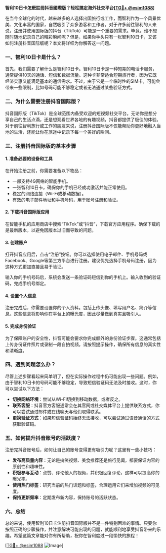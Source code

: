 **智利10日卡怎麽註冊抖音國際版？轻松搞定海外社交平台[[TG💪+ @esim1088](https://t.me/s/esim1088)]**

在当今全球化的时代，越来越多的人选择出国旅行或工作，而智利作为一个风景优美、文化丰富的国家，自然吸引了众多游客和工作者。对于许多前往智利的人来说，注册并使用国际版的抖音（TikTok）可能是一个重要的需求。毕竟，谁不想随时随地记录自己的精彩瞬间呢？但是，如果你手头只有一张智利10日卡，又该如何注册抖音国际版呢？本文将详细为你解答这一问题。

### 一、智利10日卡是什么？

首先，我们需要了解什么是智利10日卡。智利10日卡是一种短期的电话卡服务，通常提供10天的通话、短信和数据流量。这种卡非常适合短期旅行者，因为它既经济实惠又能满足基本的通信需求。不过，由于它是一个临时性的SIM卡，可能会带来一些限制，比如号码可能不够稳定或者无法通过某些验证方式。

### 二、为什么需要注册抖音国际版？

抖音国际版（TikTok）是全球范围内备受欢迎的短视频社交平台。无论你是想分享自己的生活点滴，还是想观看世界各地的有趣视频，抖音都提供了极佳的体验。对于前往智利旅行或工作的朋友来说，注册抖音国际版不仅能帮助你更好地融入当地的生活，还能让你在旅途中记录下每一个美好的瞬间。

### 三、注册抖音国际版的基本步骤

#### 1. 准备必要的设备和工具

在开始注册之前，你需要准备以下物品：

- 一部支持4G网络的智能手机。
- 一张智利10日卡，确保你的手机已经成功激活并能正常使用。
- 稳定的网络连接（Wi-Fi或移动数据）。
- 有效的电子邮件地址和手机号码，用于账号注册和验证。

#### 2. 下载抖音国际版应用

在智能手机的应用商店中搜索“TikTok”或“抖音”，下载官方应用程序。确保下载的是最新版本，以避免因版本过旧而导致的问题。

#### 3. 创建账户

打开抖音应用后，点击“注册”按钮。你可以选择使用电子邮件、手机号码或Facebook、Google等第三方平台进行注册。建议优先选择手机号码注册，因为这种方式更加直接且易于验证。

输入你的手机号码后，系统会发送一条验证码短信到你的手机上。输入收到的验证码，完成手机号绑定。

#### 4. 设置个人信息

注册完成后，你需要设置你的个人资料。包括上传头像、填写用户名、简介等信息。这些信息将影响你在平台上的曝光度，因此尽量做到真实且吸引人。

#### 5. 完成身份验证

为了保障账户的安全性，抖音可能会要求你完成额外的身份验证步骤。这通常包括上传身份证件照片或录制一段自拍视频。请按照提示操作，确保所有信息的真实性和清晰度。

### 四、遇到问题怎么办？

尽管上述步骤看起来简单明了，但在实际操作过程中仍可能出现一些问题。例如，由于智利10日卡的号码可能不够稳定，导致短信验证码无法及时接收。这时，你可以尝试以下方法：

- **切换网络环境**：尝试从Wi-Fi切换到移动数据，或者反之。
- **联系客服**：抖音官方客服通常会在其官网或社交媒体平台上提供联系方式，你可以尝试通过邮件或在线聊天与他们取得联系。
- **更换验证方式**：如果短信验证码始终无法接收，可以尝试通过语音通话的方式获取验证码。

### 五、如何提升抖音账号的活跃度？

注册完抖音账号后，如何让自己的账号变得更有吸引力呢？这里有一些小技巧：

- **发布高质量内容**：无论是搞笑视频、美食推荐还是旅行见闻，都要保证内容的原创性和趣味性。
- **积极参与互动**：点赞、评论他人的视频，并积极回复评论，这样可以提高你的曝光率。
- **使用热门标签**：研究当前的热门话题和标签，合理运用它们来增加视频的可见度。
- **保持更新频率**：定期发布新内容，保持账号的活跃状态。

### 六、总结

总的来说，使用智利10日卡注册抖音国际版并不是一件特别困难的事情。只要你按照正确的步骤操作，并注意解决可能出现的问题，就能顺利地享受抖音带来的乐趣。希望这篇文章能对你有所帮助，祝你在智利度过一段愉快的旅程！

[[TG💪+ @esim1088](https://t.me/s/esim1088) ![Image](https://i.postimg.cc/4NQfJmqS/Snipaste-2025-05-13-00-14-12.png)]